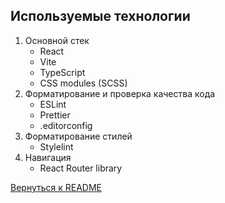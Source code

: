 ## Используемые технологии
1. Основной стек
	- React
	- Vite
	- TypeScript
	- CSS modules (SCSS)
2. Форматирование и проверка качества кода
	- ESLint
	- Prettier
	- .editorconfig
3. Форматирование стилей
	- Stylelint
4. Навигация
	- React Router library

[Вернуться к README](../README.md)
